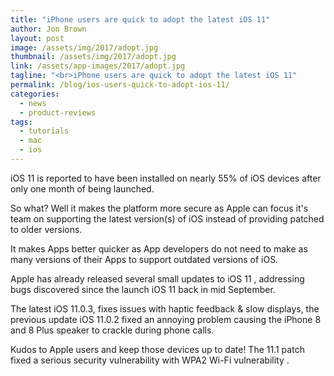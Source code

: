 ```yaml
---
title: "iPhone users are quick to adopt the latest iOS 11"
author: Jon Brown
layout: post
image: /assets/img/2017/adopt.jpg
thumbnail: /assets/img/2017/adopt.jpg
link: /assets/app-images/2017/adopt.jpg
tagline: "<br>iPhone users are quick to adopt the latest iOS 11"
permalink: /blog/ios-users-quick-to-adopt-ios-11/
categories:
  - news
  - product-reviews
tags:
  - tutorials
  - mac
  - ios
---
```

iOS 11 is reported to have been installed on nearly 55% of iOS devices after only one month of being launched.

So what? Well it makes the platform more secure as Apple can focus it's team on supporting the latest version(s) of iOS instead of providing patched to older versions.

It makes Apps better quicker as App developers do not need to make as many versions of their Apps to support outdated versions of iOS.

Apple has already released several small updates to iOS 11 , addressing bugs discovered since the launch iOS 11 back in mid September.

The latest iOS 11.0.3, fixes issues with haptic feedback & slow displays, the previous update iOS 11.0.2 fixed an annoying problem causing the iPhone 8 and 8 Plus speaker to crackle during phone calls.

Kudos to Apple users and keep those devices up to date! The 11.1 patch fixed a serious security vulnerability with WPA2 Wi-Fi vulnerability .
